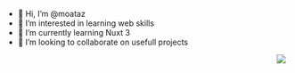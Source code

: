 - 👋 Hi, I’m @moataz
- 👀 I’m interested in learning web skills
- 🌱 I’m currently learning Nuxt 3
- 💞️ I’m looking to collaborate on usefull projects

<img align="right" src="https://github-readme-stats.vercel.app/api?username=moataz9&show_icons=true&hide_border=true">

